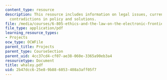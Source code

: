 ```yaml
---
content_type: resource
description: This resource includes information on legal issues, current battles,
  contradictions in policy and solutions.
file: /media/courses/6-805-ethics-and-the-law-on-the-electronic-frontier-fall-2005/2b47dcc625e89b886053408a3aff05f7_whaley.pdf
file_type: application/pdf
learning_resource_types:
- Projects
ocw_type: OCWFile
parent_title: Projects
parent_type: CourseSection
parent_uid: 4cc37cd4-cf07-ae38-060e-3365a90eb3a4
resourcetype: Document
title: whaley.pdf
uid: 2b47dcc6-25e8-9b88-6053-408a3aff05f7
---
```

